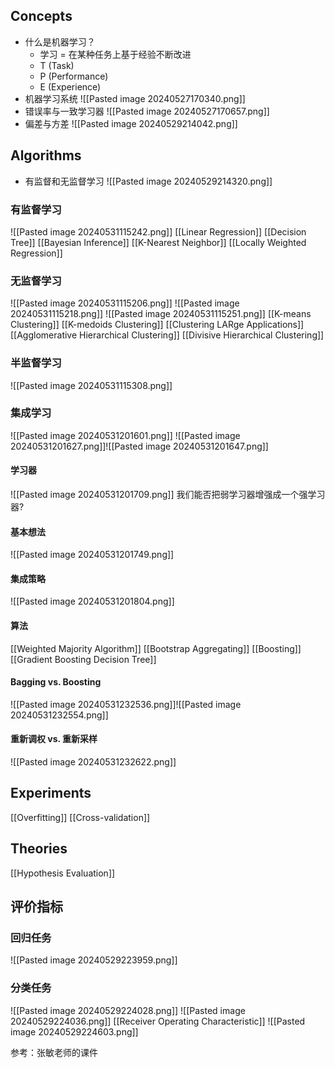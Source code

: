 ## Concepts
* 什么是机器学习？
	* 学习 = 在某种任务上基于经验不断改进
	* T (Task)  
	* P (Performance)  
	* E (Experience)
* 机器学习系统
	![[Pasted image 20240527170340.png]]
* 错误率与一致学习器
	![[Pasted image 20240527170657.png]]
* 偏差与方差
	![[Pasted image 20240529214042.png]]
## Algorithms 
* 有监督和无监督学习
	![[Pasted image 20240529214320.png]]
### 有监督学习
![[Pasted image 20240531115242.png]]
[[Linear Regression]]
[[Decision Tree]]
[[Bayesian Inference]]
[[K-Nearest Neighbor]]
[[Locally Weighted Regression]]
### 无监督学习
![[Pasted image 20240531115206.png]]
![[Pasted image 20240531115218.png]]
![[Pasted image 20240531115251.png]]
[[K-means Clustering]]
[[K-medoids Clustering]]
[[Clustering LARge Applications]]
[[Agglomerative Hierarchical Clustering]]
[[Divisive Hierarchical Clustering]]
### 半监督学习
![[Pasted image 20240531115308.png]]
### 集成学习
![[Pasted image 20240531201601.png]]
![[Pasted image 20240531201627.png]]![[Pasted image 20240531201647.png]]
#### 学习器
![[Pasted image 20240531201709.png]]
我们能否把弱学习器增强成一个强学习器?
#### 基本想法
![[Pasted image 20240531201749.png]]
#### 集成策略
![[Pasted image 20240531201804.png]]
#### 算法
[[Weighted Majority Algorithm]]
[[Bootstrap Aggregating]]
[[Boosting]]
[[Gradient Boosting Decision Tree]]
#### Bagging vs. Boosting
![[Pasted image 20240531232536.png]]![[Pasted image 20240531232554.png]]
#### 重新调权 vs. 重新采样
![[Pasted image 20240531232622.png]]
## Experiments
[[Overfitting]]
[[Cross-validation]]
## Theories
[[Hypothesis Evaluation]]





## 评价指标
### 回归任务
![[Pasted image 20240529223959.png]]
### 分类任务
![[Pasted image 20240529224028.png]]
![[Pasted image 20240529224036.png]]
[[Receiver Operating Characteristic]]
![[Pasted image 20240529224603.png]]

参考：张敏老师的课件